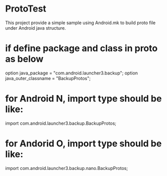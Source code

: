 # ProtoTest

This project provide a simple sample using Android.mk to build proto file under Android java structure.

# if define package and class in proto as below

option java_package = "com.android.launcher3.backup";
option java_outer_classname = "BackupProtos";

# for Android N, import type should be like:

import com.android.launcher3.backup.BackupProtos;

# for Andorid O, import type should be like:

import com.android.launcher3.backup.nano.BackupProtos;


